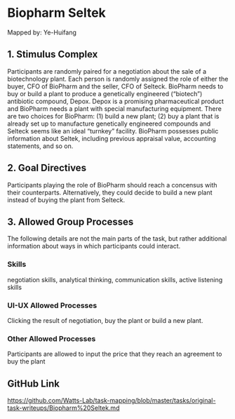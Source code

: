 # Biopharm Seltek

Mapped by: Ye-Huifang 

## 1. Stimulus Complex 
Participants are randomly paired for a negotiation about the sale of a biotechnology plant. Each person is randomly assigned the role of either the buyer, CFO of BioPharm and the seller, CFO of Selteck. BioPharm needs to buy or build a plant to produce a genetically engineered (“biotech”) antibiotic compound, Depox. Depox is a promising pharmaceutical product and BioPharm needs a plant with special manufacturing equipment. There are two choices for BioPharm: (1) build a new plant; (2) buy a plant that is already set up to manufacture genetically engineered compounds and Selteck seems like an ideal “turnkey” facility. BioPharm possesses public information about Seltek, including previous appraisal value, accounting statements, and so on.

## 2. Goal Directives 
Participants playing the role of BioPharm should reach a concensus with their counterparts. Alternatively, they could decide to build a new plant instead of buying the plant from Selteck.

## 3. Allowed Group Processes 
The following details are not the main parts of the task, but rather additional information about ways in which participants could interact.

### Skills 
negotiation skills, analytical thinking, communication skills, active listening skills

### UI-UX Allowed Processes
Clicking the result of negotiation, buy the plant or build a new plant.

### Other Allowed Processes
Participants are allowed to input the price that they reach an agreement to buy the plant

## GitHub Link 
https://github.com/Watts-Lab/task-mapping/blob/master/tasks/original-task-writeups/Biopharm%20Seltek.md